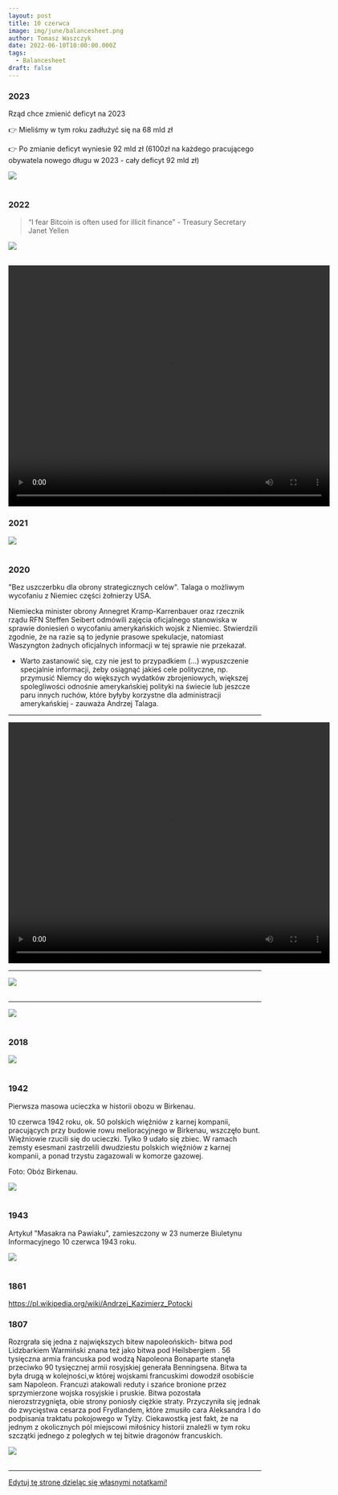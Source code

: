 ```yaml
---
layout: post
title: 10 czerwca
image: img/june/balancesheet.png
author: Tomasz Waszczyk
date: 2022-06-10T10:00:00.000Z
tags:
  - Balancesheet
draft: false
---
```


### 2023

Rząd chce zmienić deficyt na 2023

👉 Mieliśmy w tym roku zadłużyć się na 68 mld zł

👉 Po zmianie deficyt wyniesie 92 mld zł (6100zł na każdego pracującego obywatela nowego długu w 2023 - cały deficyt 92 mld zł)

<img src="./img/june/apel.jpeg"><br><br>

### 2022

> “I fear Bitcoin is often used for illicit finance” - Treasury Secretary Janet Yellen

<img src="./img/june/jimcrammer.jpeg"><br><br>

<video width="640" height="480" controls>
<source src="./movies/june/glapinskieurocent.mp4" type="video/mp4">
Your browser does not support the video tag.
</video>

### 2021

<img src="./img/june/texasdepartment.jpeg"><br><br>

### 2020

"Bez uszczerbku dla obrony strategicznych celów". Talaga o możliwym wycofaniu z Niemiec części żołnierzy USA.

Niemiecka minister obrony Annegret Kramp-Karrenbauer oraz rzecznik rządu RFN Steffen Seibert odmówili zajęcia oficjalnego stanowiska w sprawie doniesień o wycofaniu amerykańskich wojsk z Niemiec. Stwierdzili zgodnie, że na razie są to jedynie prasowe spekulacje, natomiast Waszyngton żadnych oficjalnych informacji w tej sprawie nie przekazał.

- Warto zastanowić się, czy nie jest to przypadkiem (…) wypuszczenie specjalnie informacji, żeby osiągnąć jakieś cele polityczne, np. przymusić Niemcy do większych wydatków zbrojeniowych, większej spolegliwości odnośnie amerykańskiej polityki na świecie lub jeszcze paru innych ruchów, które byłyby korzystne dla administracji amerykańskiej - zauważa Andrzej Talaga.

---

<video width="640" height="480" controls>
<source src="./movies/june/jaroslawkredchorynawirus.mp4" type="video/mp4">
Your browser does not support the video tag.
</video>

---

<img src="./img/june/zapytanie.png"><br><br>

---

<img src="./img/june/balancesheet.png"><br><br>

<!-- <img src="./img/june/szumowina.jpg"><br><br> -->

<!-- ### 2014 -->
<!-- Paulina Marnik Marnikowska w dniu ok. 10 czerwca 2014 powiedziała Paulinie żebym podwiózł Paulinę swoim samochodem oraz "jak to dobrze mieć faceta z samochodem"
 
Ludzie to zawistne kurwy, dopierdolić im trzeba ! ! ! Swoim Sukcesem ! ! ! -->

### 2018

<img src="./img/may/snb.jpg"><br><br>

### 1942

Pierwsza masowa ucieczka w historii obozu w Birkenau.

10 czerwca 1942 roku, ok. 50 polskich więźniów z karnej kompanii, pracujących przy budowie rowu melioracyjnego w Birkenau, wszczęło bunt. Więźniowie rzucili się do ucieczki. Tylko 9 udało się zbiec. W ramach zemsty esesmani zastrzelili dwudziestu polskich więźniów z karnej kompanii, a ponad trzystu zagazowali w komorze gazowej.

Foto: Obóz Birkenau.

<img src="./img/june/birkenau.jpg"><br><br>

### 1943

Artykuł "Masakra na Pawiaku", zamieszczony w 23 numerze Biuletynu Informacyjnego 10 czerwca 1943 roku.

<img src="./img/june/masakra.jpg"><br><br>

### 1861

https://pl.wikipedia.org/wiki/Andrzej_Kazimierz_Potocki

### 1807

Rozrgrała się jedna z największych bitew napoleońskich- bitwa pod Lidzbarkiem Warmiński znana też jako bitwa pod Heilsbergiem .
56 tysięczna armia francuska pod wodzą Napoleona Bonaparte stanęła przeciwko 90 tysięcznej armii rosyjskiej generała Benningsena.
Bitwa ta była drugą w kolejności,w której wojskami francuskimi dowodził osobiście sam Napoleon. Francuzi atakowali reduty i szańce bronione przez sprzymierzone wojska rosyjskie i pruskie.
Bitwa pozostała nierozstrzygnięta, obie
strony poniosły ciężkie straty. Przyczyniła się jednak do zwycięstwa cesarza pod Frydlandem, które zmusiło cara Aleksandra I do podpisania traktatu pokojowego w Tylży.
Ciekawostką jest fakt, że na jednym z okolicznych pól miejscowi miłośnicy historii znaleźli w tym roku szczątki jednego z poległych w tej bitwie dragonów francuskich.

<img src="./img/june/lidzbark.jpg"><br><br>

---

<a href="https://github.com/TomaszWaszczyk/historia.waszczyk.com/edit/master/src/content/june-10.md" target="_blank">Edytuj tę stronę dzieląc się własnymi notatkami!</a>
